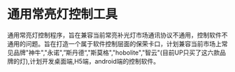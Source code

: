 # 通用常亮灯控制工具
通用常亮灯控制程序，旨在兼容当前常亮补光灯市场通讯协议不通用，控制软件不通用的问题。旨在打造一个属于软件控制层面的保荣卡口，计划兼容当前市场上常见品牌"神牛","永诺",”斯丹德“,"斯莫格","hobolite","智云"(目前UP只买了这六款品牌的灯),计划开发桌面端,H5端，android端的控制软件。
